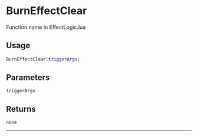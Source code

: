 # BurnEffectClear
Function name in EffectLogic.lua
## Usage
```lua
BurnEffectClear(triggerArgs)
```
## Parameters
`triggerArgs`
## Returns
`none`

---